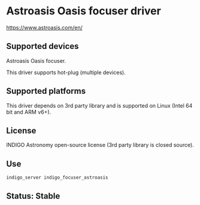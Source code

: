 # Astroasis Oasis focuser driver

https://www.astroasis.com/en/

## Supported devices

Astroasis Oasis focuser.

This driver supports hot-plug (multiple devices).

## Supported platforms

This driver depends on 3rd party library and is supported on Linux (Intel 64 bit and ARM v6+).

## License

INDIGO Astronomy open-source license (3rd party library is closed source).

## Use

`indigo_server indigo_focuser_astroasis`

## Status: Stable

